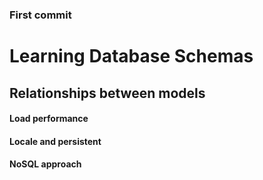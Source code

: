 ### First commit

# Learning Database Schemas

## Relationships between models
#### Load performance
#### Locale and persistent
#### NoSQL approach
